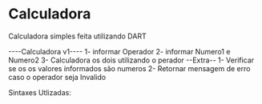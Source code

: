 # Calculadora
Calculadora simples feita utilizando DART

----Calculadora v1----
1- informar Operador
2- informar Numero1 e Numero2
3- Calculadora os dois utilizando o perador
--Extra--
1- Verificar se os os valores informados são numeros
2- Retornar mensagem de erro caso o operador seja Invalido

Sintaxes Utlizadas:

